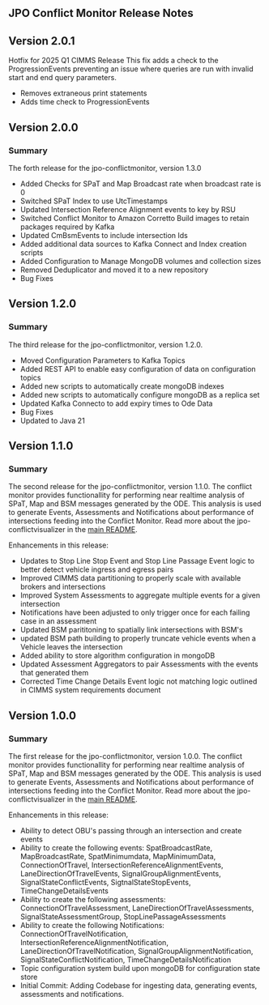## JPO Conflict Monitor Release Notes

## Version 2.0.1
Hotfix for 2025 Q1 CIMMS Release
This fix adds a check to the ProgressionEvents preventing an issue where queries are run with invalid start and end query parameters.
  - Removes extraneous print statements
  - Adds time check to ProgressionEvents

## Version 2.0.0

### **Summary**
The forth release for the jpo-conflictmonitor, version 1.3.0

- Added Checks for SPaT and Map Broadcast rate when broadcast rate is 0
- Switched SPaT Index to use UtcTimestamps
- Updated Intersection Reference Alignment events to key by RSU
- Switched Conflict Monitor to Amazon Corretto Build images to retain packages required by Kafka
- Updated CmBsmEvents to include intersection Ids
- Added additional data sources to Kafka Connect and Index creation scripts
- Added Configuration to Manage MongoDB volumes and collection sizes
- Removed Deduplicator and moved it to a new repository
- Bug Fixes


## Version 1.2.0

### **Summary**
The third release for the jpo-conflictmonitor, version 1.2.0.

- Moved Configuration Parameters to Kafka Topics
- Added REST API to enable easy configuration of data on configuration topics
- Added new scripts to automatically create mongoDB indexes
- Added new scripts to automatically configure mongoDB as a replica set
- Updated Kafka Connecto to add expiry times to Ode Data
- Bug Fixes
- Updated to Java 21



## Version 1.1.0

### **Summary**

The second release for the jpo-conflictmonitor, version 1.1.0. The conflict monitor provides functionallity for performing near realtime analysis of SPaT, Map and BSM messages generated by the ODE. This analysis is used to generate Events, Assessments and Notifications about performance of intersections feeding into the Conflict Monitor.  Read more about the jpo-conflictvisualizer in the [main README](../README.md).

Enhancements in this release:

- Updates to Stop Line Stop Event and Stop Line Passage Event logic to better detect vehicle ingress and egress pairs
- Improved CIMMS data partitioning to properly scale with available brokers and intersections
- Improved System Assessments to aggregate multiple events for a given intersection
- Notifications have been adjusted to only trigger once for each failing case in an assessment
- Updated BSM parititoning to spatially link intersections with BSM's
- updated BSM path building to properly truncate vehicle events when a Vehicle leaves the intersection
- Added ability to store algorithm configuration in mongoDB
- Updated Assessment Aggregators to pair Assessments with the events that generated them
- Corrected Time Change Details Event logic not matching logic outlined in CIMMS system requirements document

## Version 1.0.0

### **Summary**

The first release for the jpo-conflictmonitor, version 1.0.0. The conflict monitor provides functionallity for performing near realtime analysis of SPaT, Map and BSM messages generated by the ODE. This analysis is used to generate Events, Assessments and Notifications about performance of intersections feeding into the Conflict Monitor.  Read more about the jpo-conflictvisualizer in the [main README](../README.md).

Enhancements in this release:

- Ability to detect OBU's passing through an intersection and create events
- Ability to create the following events: SpatBroadcastRate, MapBroadcastRate, SpatMinimumdata, MapMinimumData, ConnectionOfTravel, IntersectionReferenceAlignmentEvents, LaneDirectionOfTravelEvents, SignalGroupAlignmentEvents, SignalStateConflictEvents, SigtnalStateStopEvents, TimeChangeDetailsEvents
- Ability to create the following assessments: ConnectionOfTravelAssessment, LaneDirectionOfTravelAssessments, SignalStateAssessmentGroup, StopLinePassageAssessments
- Ability to create the following Notifications: ConnectionOfTravelNotification, IntersectionReferenceAlignmentNotification, LaneDirectionOfTravelNotification, SignalGroupAlignmentNotification, SignalStateConflictNotification, TimeChangeDetailsNotification
- Topic configuration system build upon mongoDB for configuration state store
- Initial Commit: Adding Codebase for ingesting data, generating events, assessments and notifications.
